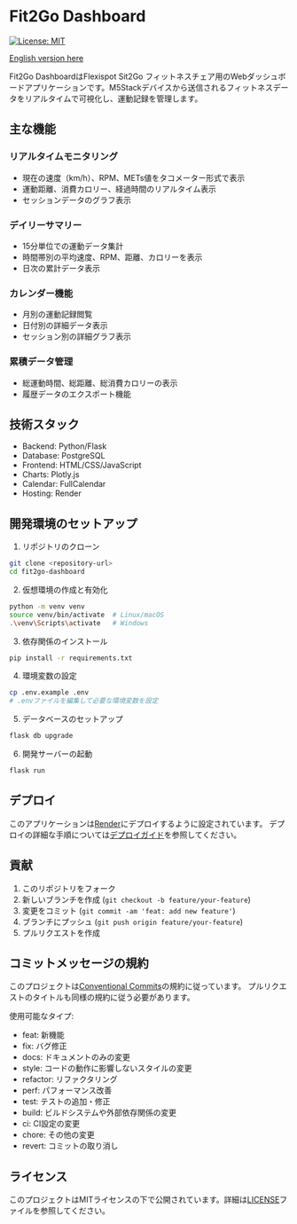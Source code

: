 # Fit2Go Dashboard

[![License: MIT](https://img.shields.io/badge/License-MIT-yellow.svg)](https://opensource.org/licenses/MIT)

[English version here](README.md)

Fit2Go DashboardはFlexispot Sit2Go フィットネスチェア用のWebダッシュボードアプリケーションです。M5Stackデバイスから送信されるフィットネスデータをリアルタイムで可視化し、運動記録を管理します。

## 主な機能

### リアルタイムモニタリング
- 現在の速度（km/h）、RPM、METs値をタコメーター形式で表示
- 運動距離、消費カロリー、経過時間のリアルタイム表示
- セッションデータのグラフ表示

### デイリーサマリー
- 15分単位での運動データ集計
- 時間帯別の平均速度、RPM、距離、カロリーを表示
- 日次の累計データ表示

### カレンダー機能
- 月別の運動記録閲覧
- 日付別の詳細データ表示
- セッション別の詳細グラフ表示

### 累積データ管理
- 総運動時間、総距離、総消費カロリーの表示
- 履歴データのエクスポート機能

## 技術スタック

- Backend: Python/Flask
- Database: PostgreSQL
- Frontend: HTML/CSS/JavaScript
- Charts: Plotly.js
- Calendar: FullCalendar
- Hosting: Render

## 開発環境のセットアップ

1. リポジトリのクローン
```bash
git clone <repository-url>
cd fit2go-dashboard
```

2. 仮想環境の作成と有効化
```bash
python -m venv venv
source venv/bin/activate  # Linux/macOS
.\venv\Scripts\activate   # Windows
```

3. 依存関係のインストール
```bash
pip install -r requirements.txt
```

4. 環境変数の設定
```bash
cp .env.example .env
# .envファイルを編集して必要な環境変数を設定
```

5. データベースのセットアップ
```bash
flask db upgrade
```

6. 開発サーバーの起動
```bash
flask run
```

## デプロイ

このアプリケーションは[Render](https://render.com)にデプロイするように設定されています。
デプロイの詳細な手順については[デプロイガイド](deployment_ja.md)を参照してください。

## 貢献

1. このリポジトリをフォーク
2. 新しいブランチを作成 (`git checkout -b feature/your-feature`)
3. 変更をコミット (`git commit -am 'feat: add new feature'`)
4. ブランチにプッシュ (`git push origin feature/your-feature`)
5. プルリクエストを作成

## コミットメッセージの規約

このプロジェクトは[Conventional Commits](https://www.conventionalcommits.org/)の規約に従っています。
プルリクエストのタイトルも同様の規約に従う必要があります。

使用可能なタイプ:
- feat: 新機能
- fix: バグ修正
- docs: ドキュメントのみの変更
- style: コードの動作に影響しないスタイルの変更
- refactor: リファクタリング
- perf: パフォーマンス改善
- test: テストの追加・修正
- build: ビルドシステムや外部依存関係の変更
- ci: CI設定の変更
- chore: その他の変更
- revert: コミットの取り消し

## ライセンス

このプロジェクトはMITライセンスの下で公開されています。詳細は[LICENSE](LICENSE)ファイルを参照してください。